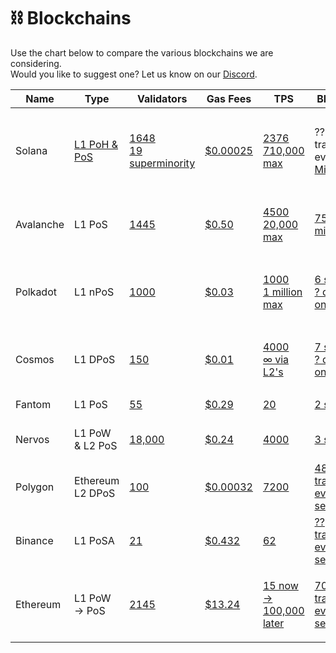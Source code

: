 # ⛓ Blockchains

Use the chart below to compare the various blockchains we are considering.\
Would you like to suggest one? Let us know on our [Discord](https://discord.com/invite/fV2SjJzEUr).

| Name      | Type                                                                               | Validators                                                                                                                                                                                 | Gas Fees                                                                                                                                                                                                | TPS                                                                                                                                                                                                                                                                                    | Block Time                                                                                                                                                                                               | Defi Value                                                            | Language                                         |
| --------- | ---------------------------------------------------------------------------------- | ------------------------------------------------------------------------------------------------------------------------------------------------------------------------------------------ | ------------------------------------------------------------------------------------------------------------------------------------------------------------------------------------------------------- | -------------------------------------------------------------------------------------------------------------------------------------------------------------------------------------------------------------------------------------------------------------------------------------- | -------------------------------------------------------------------------------------------------------------------------------------------------------------------------------------------------------- | --------------------------------------------------------------------- | ------------------------------------------------ |
| Solana    | [L1 PoH & PoS](https://cointelegraph.com/news/what-is-solana-and-how-does-it-work) | <p><a href="https://solana.com/validators">1648</a><br><a href="https://www.reddit.com/r/solana/comments/qp3njs/what_does_it_mean_to_have_a_superminority_of_19/">19 superminority</a></p> | [$0.00025](https://solanacompass.com/solana/why-are-solanas-gas-fees-for-transactions-so-low/)                                                                                                          | <p><a href="https://www.pymnts.com/blockchain/2022/pymnts-blockchain-series-what-is-solana/#:~:text=Getting%20back%20to%20the%20Visa,no%20intention%20of%20being%20Ahabs.">2376</a><br><a href="https://solana.blog/seriously-how-fast-can-solana-blockchain-get/">710,000 max</a></p> | ?? transactions every [400 Milliseconds](https://www.pymnts.com/blockchain/2022/pymnts-blockchain-series-what-is-solana/#:\~:text=Getting%20back%20to%20the%20Visa,no%20intention%20of%20being%20Ahabs.) | [7.47 Billion](https://defillama.com/chain/Solana)                    | <p>Rust, C++, C<br>Solidity on EVM via Ports</p> |
| Avalanche | L1 PoS                                                                             | [1445](https://explorer-xp.avax.network/validators)                                                                                                                                        | [$0.50](https://www.reddit.com/r/Avax/comments/q08xvw/how\_are\_transaction\_fees\_on\_avalanche/)                                                                                                      | <p><a href="https://support.avax.network/en/articles/4136568-how-many-transactions-per-second-does-avalanche-support">4500<br>20,000 max</a></p>                                                                                                                                       | [750 milliseconds](https://twitter.com/el33th4xor/status/1459593129594658818)                                                                                                                            | [10.69 Billion](https://defillama.com/chain/Avalanche)                | Solidity on EVM                                  |
| Polkadot  | L1 nPoS                                                                            | [1000](https://wiki.polkadot.network/docs/learn-staking)                                                                                                                                   | [$0.03](https://medium.com/kilt-protocol/the-price-of-gas-why-kilt-chose-polkadot-over-ethereum-6bef9006a305)                                                                                           | <p><a href="https://financefeeds.com/polkadot-dot-solves-pain-points-but-scalability-to-1-mil-sec-is-not-live-study/">1000<br>1 million max</a></p>                                                                                                                                    | <p><a href="https://wiki.polkadot.network/docs/faq#:~:text=Both%20the%20Kusama%20and%20Polkadot,one%20block%20every%20six%20seconds.">6 seconds<br>? depending on L2</a></p>                             | [4 Million](https://defillama.com/chain/Polkadot)                     | <p>Rust, Javascript<br>Solidity on EVM</p>       |
| Cosmos    | L1 DPoS                                                                            | [150](https://hub.cosmos.network/main/validators/overview.html)                                                                                                                            | [$0.01](https://www.fool.com/the-ascent/cryptocurrency/articles/7-things-to-know-before-you-buy-cosmos-atom/#:\~:text=That's%20why%20interoperability%20matters.,on%20the%20network%20costs%20%240.01.) | <p><a href="https://www.reddit.com/r/cosmosnetwork/comments/qgna2v/tps_for_cosmos/">4000<br>∞ via L2's</a></p>                                                                                                                                                                         | <p><a href="https://www.reddit.com/r/cosmosnetwork/comments/qgna2v/tps_for_cosmos/">7 seconds<br>? depending on L2</a></p>                                                                               | [17.23 Billion](https://thedefiant.io/cosmos-tvl-surge-ethereum/)     | Solidity on EVM                                  |
| Fantom    | L1 PoS                                                                             | [55](https://www.coindesk.com/markets/2022/01/25/fantom-transactions-surpass-ethereum-as-users-look-to-farm-yields/)                                                                       | [$0.29](https://www.reddit.com/r/FantomFoundation/comments/qdnyyq/fantom\_gas\_fees/)                                                                                                                   | [20](https://www.reddit.com/r/FantomFoundation/comments/ob0hzt/whats\_the\_actual\_max\_tps\_fantom\_can\_reach/)                                                                                                                                                                      | [2 seconds](https://www.covalenthq.com/docs/networks/fantom/)                                                                                                                                            | [$6.27 Billion](https://defillama.com/chain/Fantom)                   | Solidity on EVM                                  |
| Nervos    | L1 PoW & L2 PoS                                                                    | [18,000](https://explorer.nervos.org/nervosdao)                                                                                                                                            | [$0.24](https://www.reddit.com/r/NervosNetwork/comments/nudli8/how\_good\_are\_the\_transaction\_fees\_on\_nervos/)                                                                                     | [4000](https://dyor-crypto.fandom.com/wiki/Nervos\_Network\_\(CKB\))                                                                                                                                                                                                                   | [3 seconds](https://dyor-crypto.fandom.com/wiki/Nervos\_Network\_\(CKB\))                                                                                                                                | [60.92 Million (YokaiSwap)](https://defillama.com/protocol/yokaiswap) | Solidity on EVM                                  |
| Polygon   | Ethereum L2 DPoS                                                                   | [100](https://wallet.polygon.technology/staking/)                                                                                                                                          | [$0.00032](https://polygonscan.com/gastracker/)                                                                                                                                                         | [7200](https://twitter.com/0xpolygon/status/1283467641076584448)                                                                                                                                                                                                                       | [48 transactions every 2.3 seconds](https://www.blocknative.com/blog/monitor-polygon-mempool#:\~:text=On%20Polygon%2C%20the%20average%20block,transactions%20than%20the%20Ethereum%20network.)           | [4.43 Billion](https://defillama.com/chain/Polygon)                   | Solidity on EVM                                  |
| Binance   | L1 PoSA                                                                            | [21](https://docs.binance.org/smart-chain/validator/overview.html#:\~:text=Binance%20Smart%20Chain%20relies%20on,become%20validators%20and%20produce%20blocks.)                            | [$0.432](https://explorer.bitquery.io/bsc/gas)                                                                                                                                                          | [62](https://academy.aax.com/en/binance-smart-chain-vs-solana-comparing-the-key-differences/)                                                                                                                                                                                          | [?? transactions every 3 seconds](https://academy.aax.com/en/binance-smart-chain-vs-solana-comparing-the-key-differences/)                                                                               | [13.74 Billion](https://defillama.com/chain/BSC)                      | Solidity on EVM                                  |
| Ethereum  | L1 PoW -> PoS                                                                      | [2145](https://etherscan.io/nodetracker)                                                                                                                                                   | [$13.24](https://etherscan.io/gastracker)                                                                                                                                                               | <p><a href="https://www.yahoo.com/video/ethereum-2-0-project-enters-174440315.html#:~:text=The%20Ethereum%202.0%20project%20will,TPS%20limit%20to%20100%2C000%20TPS%2C">15 now -><br>100,000 later</a></p>                                                                             | [70 transactions every 14 seconds](https://bitsonblocks.net/2016/10/02/gentle-introduction-ethereum/#:\~:text=Currently%20the%20maximum%20block%20size,block%20\(1%2C500%2C000%20%2F%2021%2C000\).)      | [121.48 Billion](https://defillama.com/chain/Ethereum)                | Solidity on EVM                                  |
